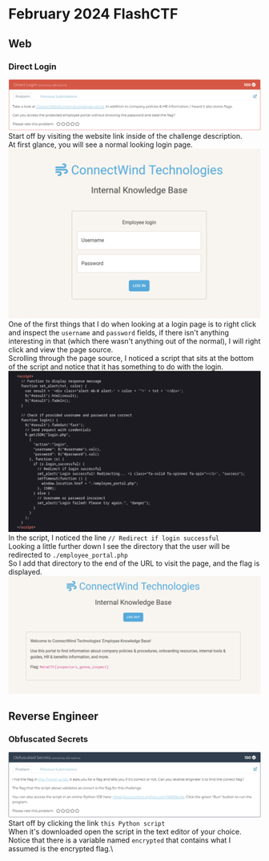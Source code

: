 # February 2024 FlashCTF

## Web
### Direct Login
![Display Web Challenge](../Content/MetaCTF-Feb-DirectLogin.png)\
Start off by visiting the website link inside of the challenge description.\
At first glance, you will see a normal looking login page.\
![Display Web1](../Content/MetaCTF-Feb-Web1.png)\
One of the first things that I do when looking at a login page is to right click and inspect the `username` and `password` fields, if there isn't anything interesting in that (which there wasn't anything out of the normal), I will right click and view the page source.\
Scrolling through the page source, I noticed a script that sits at the bottom of the script and notice that it has something to do with the login.\
![Display Web2](../Content/MetaCTF-Feb-Web2.png)\
In the script, I noticed the line `// Redirect if login successful`\
Looking a little further down I see the directory that the user will be redirected to `./employee_portal.php`\
So I add that directory to the end of the URL to visit the page, and the flag is displayed.\
![Display Web 3](../Content/MetaCTF-Feb-Web3.png)

## Reverse Engineer
### Obfuscated Secrets
![Display RE Chal](../Content/MetaCTF-Feb-ObfuscatedSecrets.png)\
Start off by clicking the link `this Python script`\
When it's downloaded open the script in the text editor of your choice.\
Notice that there is a variable named `encrypted` that contains what I assumed is the encrypted flag.\
